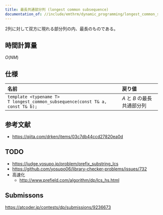 ```yaml
---
title: 最長共通部分列 (longest common subsequence)
documentation_of: //include/emthrm/dynamic_programming/longest_common_subsequence.hpp
---
```


2列に対して双方に現れる部分列の内、最長のものである。


## 時間計算量

$O(NM)$


## 仕様

|名前|戻り値|
|:--|:--|
|`template <typename T>`<br>`T longest_common_subsequence(const T& a, const T& b);`|$A$ と $B$ の最長共通部分列|


## 参考文献

- https://qiita.com/drken/items/03c7db44ccd27820ea0d


## TODO

- https://judge.yosupo.jp/problem/prefix_substring_lcs
- https://github.com/yosupo06/library-checker-problems/issues/732
- 高速化
  - http://www.prefield.com/algorithm/dp/lcs_hs.html


## Submissons

https://atcoder.jp/contests/dp/submissions/9236673
